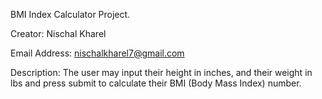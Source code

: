 BMI Index Calculator Project.

Creator: Nischal Kharel

Email Address: nischalkharel7@gmail.com

Description:
The user may input their height in inches, and their weight in lbs and
press submit to calculate their BMI (Body Mass Index) number.
